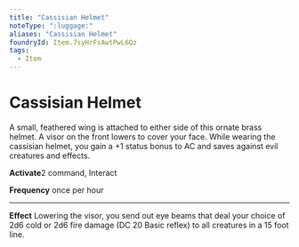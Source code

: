 ```yaml
---
title: "Cassisian Helmet"
noteType: ":luggage:"
aliases: "Cassisian Helmet"
foundryId: Item.7syHrFsAwtPwL6Qz
tags:
  - Item
---
```


# Cassisian Helmet

A small, feathered wing is attached to either side of this ornate brass helmet. A visor on the front lowers to cover your face. While wearing the cassisian helmet, you gain a +1 status bonus to AC and saves against evil creatures and effects.

**Activate**2 command, Interact

**Frequency** once per hour

* * *

**Effect** Lowering the visor, you send out eye beams that deal your choice of 2d6 cold or 2d6 fire damage (DC 20 Basic reflex) to all creatures in a 15 foot line.
